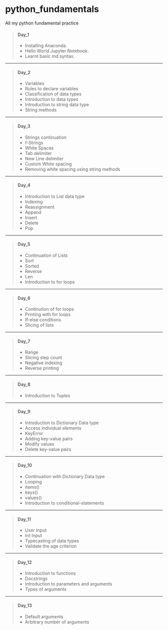 # python_fundamentals
All my python fundamental practice

> #### Day_1 
>- Installing Anaconda.
>- Hello World Jupyter Notebook.
>- Learnt basic md syntax.

---
> #### Day_2
>- Variables
>- Rules to declare variables
>- Classification of data types
>- Introduction to data types
>- Introduction to string data type
>- String methods

---
> #### Day_3
>- Strings continuation
>- f-Strings
>- White Spaces
>- Tab delimiter
>- New Line delimiter
>- Custom White spacing
>- Removing white spacing using string methods

---
> #### Day_4
>- Introduction to List data type
>- Indexing
>- Reassignment
>- Append
>- Insert
>- Delete
>- Pop

---
> #### Day_5
>- Continuation of Lists
>- Sort
>- Sorted
>- Reverse
>- Len
>- Introduction to for loops

---
> #### Day_6
>- Continution of for loops
>- Printing with for loops
>- If-else conditions
>- Slicing of lists

---
> #### Day_7
>- Range
>- Slicing step count
>- Negative indexing
>- Reverse printing

---
> #### Day_8
>- Introduction to Tuples

---
> #### Day_9
>- Introduction to Dictionary Data type
>- Access individual elements
>- KeyError 
>- Adding key-value pairs
>- Modify values
>- Delete key-value pairs

---
> #### Day_10
>- Continuation with Dictionary Data type
>- Looping
>- items()
>- keys()
>- values()
>- Introduction to conditional-statements

---
> #### Day_11
>- User Input
>- Int Input
>- Typecasting of data types
>- Validate the age criterion

---
> #### Day_12
>- Introduction to functions
>- Docstrings
>- Introduction to parameters and arguments
>- Types of arguments

---
> #### Day_13
>- Default arguments
>- Arbitrary number of arguments

